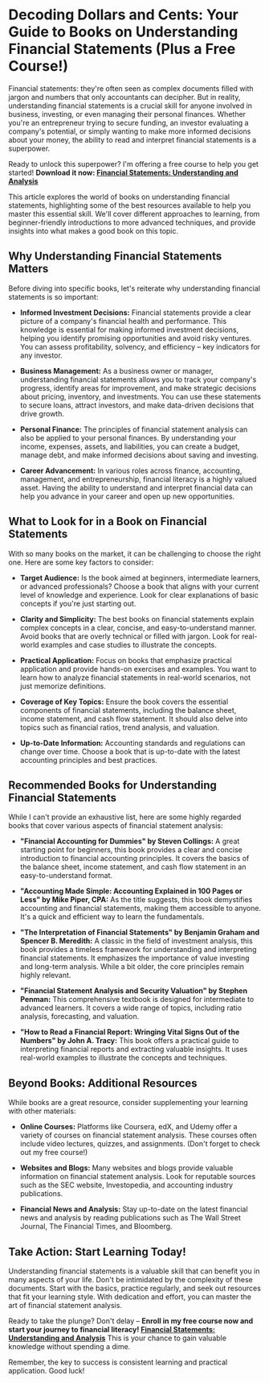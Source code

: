 # Decoding Dollars and Cents: Your Guide to Books on Understanding Financial Statements (Plus a Free Course!)

Financial statements: they're often seen as complex documents filled with jargon and numbers that only accountants can decipher. But in reality, understanding financial statements is a crucial skill for anyone involved in business, investing, or even managing their personal finances.  Whether you're an entrepreneur trying to secure funding, an investor evaluating a company's potential, or simply wanting to make more informed decisions about your money, the ability to read and interpret financial statements is a superpower.

Ready to unlock this superpower? I'm offering a free course to help you get started! **Download it now: [Financial Statements: Understanding and Analysis](https://udemywork.com/books-on-understanding-financial-statements)**

This article explores the world of books on understanding financial statements, highlighting some of the best resources available to help you master this essential skill. We'll cover different approaches to learning, from beginner-friendly introductions to more advanced techniques, and provide insights into what makes a good book on this topic.

## Why Understanding Financial Statements Matters

Before diving into specific books, let's reiterate why understanding financial statements is so important:

*   **Informed Investment Decisions:**  Financial statements provide a clear picture of a company's financial health and performance. This knowledge is essential for making informed investment decisions, helping you identify promising opportunities and avoid risky ventures. You can assess profitability, solvency, and efficiency – key indicators for any investor.

*   **Business Management:**  As a business owner or manager, understanding financial statements allows you to track your company's progress, identify areas for improvement, and make strategic decisions about pricing, inventory, and investments.  You can use these statements to secure loans, attract investors, and make data-driven decisions that drive growth.

*   **Personal Finance:**  The principles of financial statement analysis can also be applied to your personal finances.  By understanding your income, expenses, assets, and liabilities, you can create a budget, manage debt, and make informed decisions about saving and investing.

*   **Career Advancement:** In various roles across finance, accounting, management, and entrepreneurship, financial literacy is a highly valued asset. Having the ability to understand and interpret financial data can help you advance in your career and open up new opportunities.

## What to Look for in a Book on Financial Statements

With so many books on the market, it can be challenging to choose the right one. Here are some key factors to consider:

*   **Target Audience:**  Is the book aimed at beginners, intermediate learners, or advanced professionals?  Choose a book that aligns with your current level of knowledge and experience. Look for clear explanations of basic concepts if you're just starting out.

*   **Clarity and Simplicity:**  The best books on financial statements explain complex concepts in a clear, concise, and easy-to-understand manner.  Avoid books that are overly technical or filled with jargon. Look for real-world examples and case studies to illustrate the concepts.

*   **Practical Application:**  Focus on books that emphasize practical application and provide hands-on exercises and examples.  You want to learn how to analyze financial statements in real-world scenarios, not just memorize definitions.

*   **Coverage of Key Topics:**  Ensure the book covers the essential components of financial statements, including the balance sheet, income statement, and cash flow statement.  It should also delve into topics such as financial ratios, trend analysis, and valuation.

*   **Up-to-Date Information:**  Accounting standards and regulations can change over time.  Choose a book that is up-to-date with the latest accounting principles and best practices.

## Recommended Books for Understanding Financial Statements

While I can't provide an exhaustive list, here are some highly regarded books that cover various aspects of financial statement analysis:

*   **"Financial Accounting for Dummies" by Steven Collings:** A great starting point for beginners, this book provides a clear and concise introduction to financial accounting principles. It covers the basics of the balance sheet, income statement, and cash flow statement in an easy-to-understand format.

*   **"Accounting Made Simple: Accounting Explained in 100 Pages or Less" by Mike Piper, CPA:** As the title suggests, this book demystifies accounting and financial statements, making them accessible to anyone. It's a quick and efficient way to learn the fundamentals.

*   **"The Interpretation of Financial Statements" by Benjamin Graham and Spencer B. Meredith:** A classic in the field of investment analysis, this book provides a timeless framework for understanding and interpreting financial statements.  It emphasizes the importance of value investing and long-term analysis. While a bit older, the core principles remain highly relevant.

*   **"Financial Statement Analysis and Security Valuation" by Stephen Penman:** This comprehensive textbook is designed for intermediate to advanced learners.  It covers a wide range of topics, including ratio analysis, forecasting, and valuation.

*   **"How to Read a Financial Report: Wringing Vital Signs Out of the Numbers" by John A. Tracy:**  This book offers a practical guide to interpreting financial reports and extracting valuable insights. It uses real-world examples to illustrate the concepts and techniques.

## Beyond Books: Additional Resources

While books are a great resource, consider supplementing your learning with other materials:

*   **Online Courses:** Platforms like Coursera, edX, and Udemy offer a variety of courses on financial statement analysis.  These courses often include video lectures, quizzes, and assignments.  (Don't forget to check out my free course!)

*   **Websites and Blogs:** Many websites and blogs provide valuable information on financial statement analysis.  Look for reputable sources such as the SEC website, Investopedia, and accounting industry publications.

*   **Financial News and Analysis:**  Stay up-to-date on the latest financial news and analysis by reading publications such as The Wall Street Journal, The Financial Times, and Bloomberg.

## Take Action: Start Learning Today!

Understanding financial statements is a valuable skill that can benefit you in many aspects of your life. Don't be intimidated by the complexity of these documents. Start with the basics, practice regularly, and seek out resources that fit your learning style. With dedication and effort, you can master the art of financial statement analysis.

Ready to take the plunge?  Don't delay – **Enroll in my free course now and start your journey to financial literacy! [Financial Statements: Understanding and Analysis](https://udemywork.com/books-on-understanding-financial-statements)** This is your chance to gain valuable knowledge without spending a dime.

Remember, the key to success is consistent learning and practical application. Good luck!
